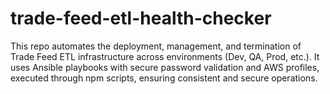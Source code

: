 # trade-feed-etl-health-checker
This repo automates the deployment, management, and termination of Trade Feed ETL infrastructure across environments (Dev, QA, Prod, etc.). It uses Ansible playbooks with secure password validation and AWS profiles, executed through npm scripts, ensuring consistent and secure operations.
